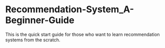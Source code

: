 # Recommendation-System_A-Beginner-Guide
This is the quick start guide for those who want to learn recommendation systems from the scratch.
